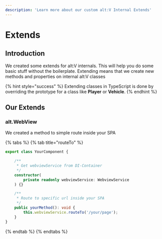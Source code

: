 ```yaml
---
description: 'Learn more about our custom alt:V Internal Extends'
---
```


# Extends

## Introduction

We created some extends for alt:V internals. This will help you do some basic stuff without the boilerplate. Extending means that we create new methods and properties on internal alt:V classes

{% hint style="success" %}
Extending classes in TypeScript is done by overriding the prototype for a class like **Player** or **Vehicle**.
{% endhint %}

## Our Extends

### alt.WebView

We created a method to simple route inside your SPA

{% tabs %}
{% tab title="routeTo" %}
```typescript
export class YourComponent {

    /**
     * Get webviewService from DI-Container
     */
    constructor(
        private readonly webviewService: WebviewService
    ) {}

    /**
     * Route to specific url inside your SPA
     */
    public yourMethod(): void {
        this.webviewService.routeTo('/your/page');
    }
}
```
{% endtab %}
{% endtabs %}

